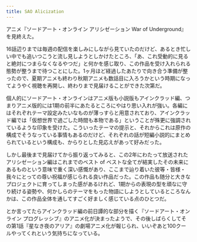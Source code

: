 ```yaml
---
title: SAO Alicization
---
```


アニメ『ソードアート・オンライン アリシゼーション War of Underground』を見終えた。

16話辺りまでは毎週の配信を楽しみにしながら見ていたのだけど、あるとき忙しい中でも追いつこうと流し見しようとしかけたところ、「あ、これ受動的に見ると絶対につまらなくなるやつだ」と何かを感じ取り、この作品を受け入れられる態勢が整うまで待つことにした。1ヶ月ほど経過したあたりで向き合う準備が整ったので、夏期アニメも終わり秋期アニメも数話目に入ろうかという時期になってようやく視聴を再開し、終わりまで見届けることができた次第だ。

個人的にソードアート・オンラインはアニメ版も小説版もアインクラッド編、つまりアニメ版的には1期の前半にあたるところにやはり思い入れが強い。各編にはそれぞれテーマ設定みたいなものが薄っすらと用意されており、アインクラッド編では「仮想世界で過ごした時間も本物である」ということが殊更に強調されているような印象を受けた。こういったテーマの提示と、それからこれは原作の構成でそうなっている事情もあるのだけど、それぞれの話が短編小説的にまとめられているという構成も、からりとした見応えがあって好みだった。

しかし最後まで見届けてから振り返ってみると、この2年にわたって放送されたアリシゼーション編はこれまでのベスト of ベストな全てが結実したその未来にあるものという意味で重く深い感慨があり、ここまで辿り着いた彼等・皆様・我々にとっての尊い祝福が感じられる良い作品だった。この作品も随分と大きなプロジェクトに育ってしまった感があるけれど、1期からの表現の型を頑なに守り続ける姿勢や、何かしらのテーマをもった物語にしようとしているところなんかは、この作品全体を通してすごく好ましく感じている点のひとつだ。

とか言ってたらアインクラッド編の前日譚的な部分を描く『ソードアート・オンライン プログレッシブ』のアニメ化が決まったようで、その後しばらくしてその第1話『星なき夜のアリア』の劇場アニメ化が報じられ、いいぞあと100クールやってくれという気持ちになっている。
